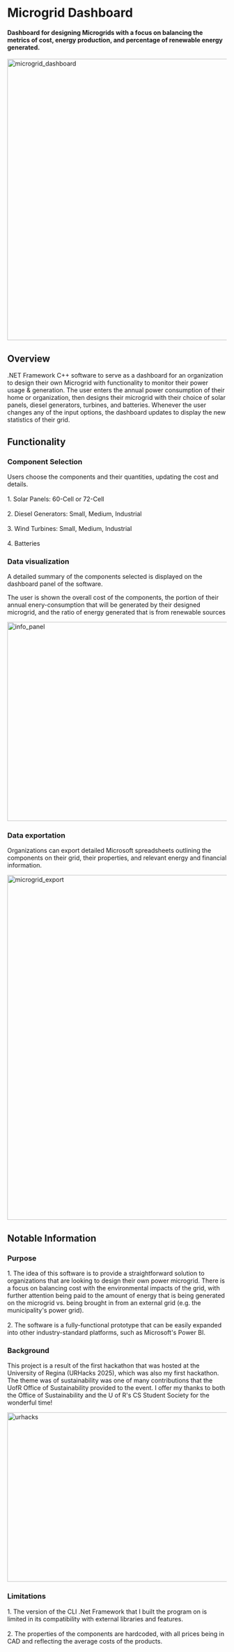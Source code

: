 # Microgrid Dashboard

<h4>Dashboard for designing Microgrids with a focus on balancing the metrics of cost, energy production, and percentage of renewable energy generated.</h4>

<img width="1399" height="646" alt="microgrid_dashboard" src="https://github.com/user-attachments/assets/a4c5d5bc-5da8-43a7-9f6f-c0d73799b547" />

<h2>Overview</h2>
    <p>.NET Framework C++ software to serve as a dashboard for an organization to design their own Microgrid with functionality to monitor their power usage & generation.
        The user enters the annual power consumption of their home or organization, then designs their microgrid with their choice of solar panels, diesel generators,
        turbines, and batteries. Whenever the user changes any of the input options, the dashboard updates to display the new statistics of their grid.</p>
    <h2>Functionality</h2>
    <h3>Component Selection</h3>
    <div class="section-row background title">
      <p class="section-tile text fill">
        Users choose the components and their quantities, updating the cost and details.<br><br>
        1. Solar Panels: 60-Cell or 72-Cell<br><br>
        2. Diesel Generators: Small, Medium, Industrial<br><br>
        3. Wind Turbines: Small, Medium, Industrial<br><br>
        4. Batteries
    </p>
                      

<h3>Data visualization</h3>
                    
  <p>A detailed summary of the components selected is displayed on the dashboard panel of the software.</p>
  <p>The user is shown the overall cost of the components, the portion of their annual enery-consumption that will be generated by their designed microgrid,
      and the ratio of energy generated that is from renewable sources </p>
 <img width="749" height="457" alt="info_panel" src="https://github.com/user-attachments/assets/baf7afa4-e3b6-4ae1-a9dd-8cf912ae4e22" />

        
<h3>Data exportation</h3>
  <p>Organizations can export detailed Microsoft spreadsheets outlining the components on their grid, their properties, and relevant energy and financial information.</p>
            <img width="1390" height="792" alt="microgrid_export" src="https://github.com/user-attachments/assets/0bfa9bc2-d520-4809-b416-261ef52b2fad" />

 


  <h2>Notable Information</h2>
  <h3>Purpose</h3>
      <p class = "section-tile text">1. The idea of this software is to provide a straightforward solution to organizations that are looking to design their own power microgrid. There is a    
          focus on balancing cost with the environmental impacts of the grid, with further attention being paid to the amount of energy that is being generated on
          the microgrid vs. being brought in from an external grid (e.g. the municipality's power grid).<br> <br>
          2. The software is a fully-functional prototype that can be easily expanded into other industry-standard platforms, such as Microsoft's Power BI.
      </p>

  <h3>Background</h3>
          <p class="section-tile text fill">This project is a result of the first hackathon that was hosted at the University of Regina (URHacks 2025), which was also my first hackathon. The theme was 
              of sustainability was one of many contributions that the UofR Office of Sustainability provided to the event. I offer my thanks to both the Office of Sustainability and the U of R's CS Student Society for the wonderful time!
          </p>
          <img width="598" height="389" alt="urhacks" src="https://github.com/user-attachments/assets/e838446b-0d20-4209-a02f-f11c12da2d0a" />


  <h3>Limitations</h3>
          1. The version of the CLI .Net Framework that I built the program on is limited in its compatibility with external libraries and features.<br><br>
          2. The properties of the components are hardcoded, with all prices being in CAD and reflecting the average costs of the products.<br>
      


